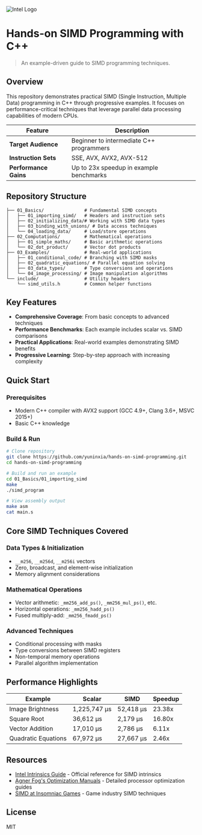 ![Intel Logo](https://upload.wikimedia.org/wikipedia/commons/thumb/7/7d/Intel_logo_%282006-2020%29.svg/200px-Intel_logo_%282006-2020%29.svg.png)

# Hands-on SIMD Programming with C++

> An example-driven guide to SIMD programming techniques.

## Overview

This repository demonstrates practical SIMD (Single Instruction, Multiple Data) programming in C++ through progressive examples. It focuses on performance-critical techniques that leverage parallel data processing capabilities of modern CPUs.

| Feature | Description |
|---------|-------------|
| **Target Audience** | Beginner to intermediate C++ programmers |
| **Instruction Sets** | SSE, AVX, AVX2, AVX-512 |
| **Performance Gains** | Up to 23x speedup in example benchmarks |

## Repository Structure

```
├── 01_Basics/               # Fundamental SIMD concepts
│   ├── 01_importing_simd/   # Headers and instruction sets
│   ├── 02_initializing_data/# Working with SIMD data types
│   ├── 03_binding_with_unions/ # Data access techniques
│   └── 04_loading_data/     # Load/store operations
├── 02_Computations/         # Mathematical operations
│   ├── 01_simple_maths/     # Basic arithmetic operations
│   └── 02_dot_product/      # Vector dot products
├── 03_Examples/             # Real-world applications
│   ├── 01_conditional_code/ # Branching with SIMD masks
│   ├── 02_quadratic_equations/ # Parallel equation solving
│   ├── 03_data_types/       # Type conversions and operations
│   └── 04_image_processing/ # Image manipulation algorithms
└── include/                 # Utility headers
    └── simd_utils.h         # Common helper functions
```

## Key Features

- **Comprehensive Coverage**: From basic concepts to advanced techniques
- **Performance Benchmarks**: Each example includes scalar vs. SIMD comparisons
- **Practical Applications**: Real-world examples demonstrating SIMD benefits
- **Progressive Learning**: Step-by-step approach with increasing complexity

## Quick Start

### Prerequisites
- Modern C++ compiler with AVX2 support (GCC 4.9+, Clang 3.6+, MSVC 2015+)
- Basic C++ knowledge

### Build & Run

```bash
# Clone repository
git clone https://github.com/yuninxia/hands-on-simd-programming.git
cd hands-on-simd-programming

# Build and run an example
cd 01_Basics/01_importing_simd
make
./simd_program

# View assembly output
make asm
cat main.s
```

## Core SIMD Techniques Covered

### Data Types & Initialization
- `__m256`, `__m256d`, `__m256i` vectors
- Zero, broadcast, and element-wise initialization
- Memory alignment considerations

### Mathematical Operations
- Vector arithmetic: `_mm256_add_ps()`, `_mm256_mul_ps()`, etc.
- Horizontal operations: `_mm256_hadd_ps()`
- Fused multiply-add: `_mm256_fmadd_ps()`

### Advanced Techniques
- Conditional processing with masks
- Type conversions between SIMD registers
- Non-temporal memory operations
- Parallel algorithm implementation

## Performance Highlights

| Example | Scalar | SIMD | Speedup |
|---------|--------|------|---------|
| Image Brightness | 1,225,747 μs | 52,418 μs | 23.38x |
| Square Root | 36,612 μs | 2,179 μs | 16.80x |
| Vector Addition | 17,010 μs | 2,786 μs | 6.11x |
| Quadratic Equations | 67,972 μs | 27,667 μs | 2.46x |

## Resources

- [Intel Intrinsics Guide](https://www.intel.com/content/www/us/en/docs/intrinsics-guide/index.html) - Official reference for SIMD intrinsics
- [Agner Fog's Optimization Manuals](https://www.agner.org/optimize/) - Detailed processor optimization guides
- [SIMD at Insomniac Games](https://deplinenoise.files.wordpress.com/2015/03/gdc2015_afredriksson_simd.pdf) - Game industry SIMD techniques

## License

MIT